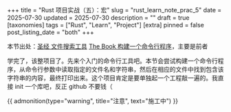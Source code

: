+++
title = "Rust 项目实战（五）：宏"
slug = "rust_learn_note_prac_5"
date = 2025-07-30
updated = 2025-07-30
description = ""
draft = true
[taxonomies]
tags = ["Rust", "Learn", "Project"]
[extra]
pinned = false
post_listing_date = "both"
+++

本节出处：[圣经 文件搜索工具](https://course.rs/basic-practice/intro.html) [The Book 构建一个命令行程序](https://rustwiki.org/zh-CN/book/ch12-00-an-io-project.html)，主要是前者

学完了，该整项目了。先来个入门的命令行工具吧。本节会尝试构建一个命令行程序，从命令行参数中读取指定的文件名和字符串，然后在相应的文件中找到包含该字符串的内容，最终打印出来。这个项目肯定是要单独起一个工程敲一遍的。我直接 init 一个库吧，反正 github 不要钱（

{{ admonition(type="warning", title="注意", text="施工中") }}
